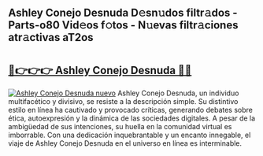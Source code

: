 ## Ashley Conejo Desnuda D𝚎sn𝚞dos filtr𝚊dos - Parts-o80 Vid𝚎os f𝚘tos - N𝚞evas filtr𝚊ciones atr𝚊ctivas aT2os

# <h2><a href="http://mb9wrjw.tromn.icu/?c=Ashley+Conejo+Desnuda">🔗👉👉👉 Ashley Conejo Desnuda 🔗🔗</a></h2>

[![Ashley Conejo Desnuda nuevo](https://i.imgur.com/pEAQMta.gif)](http://mb9wrjw.tromn.icu/?c=Ashley+Conejo+Desnuda)
Ashley Conejo Desnuda, un individuo multifacético y divisivo, se resiste a la descripción simple. Su distintivo estilo en línea ha cautivado y provocado críticas, generando debates sobre ética, autoexpresión y la dinámica de las sociedades digitales. A pesar de la ambigüedad de sus intenciones, su huella en la comunidad virtual es imborrable. Con una dedicación inquebrantable y un encanto innegable, el viaje de Ashley Conejo Desnuda en el universo en línea es interminable.
